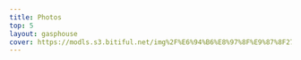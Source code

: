 ```yaml
---
title: Photos
top: 5
layout: gasphouse
cover: https://modls.s3.bitiful.net/img%2F%E6%94%B6%E8%97%8F%E9%87%8F27785%E7%94%BB%E5%B8%88%E7%A2%A7%E9%A2%A8%E7%BE%BDLINE%E3%82%B9%E3%82%BF%E3%83%B3%E3%83%97%E7%99%BA%E5%A3%B2%E4%B8%AD%E4%BD%9C%E5%93%8171056106_p0.jpg
---
```



